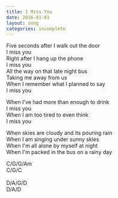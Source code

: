 ```yaml
---
title: I Miss You
date: 2016-01-01
layout: song
categories: incomplete
---
```

Five seconds after I walk out the door  
I miss you  
Right after I hang up the phone  
I miss you  
All the way on that late night bus  
Taking me away from us  
When I remember what I planned to say  
I miss you  

When I've had more than enough to drink  
I miss you  
When I am too tired to even think  
I miss you  

When skies are cloudy and its pouring rain  
When I am singing under sunny skies  
When I'm all alone by myself at night  
When I'm packed in the bus on a rainy day  

<div class="chords">
  C/G/G/Am<br/>
  C/G/C<br/>
  <br/>
  D/A/G/D<br/>
  D/A/D
</div>

